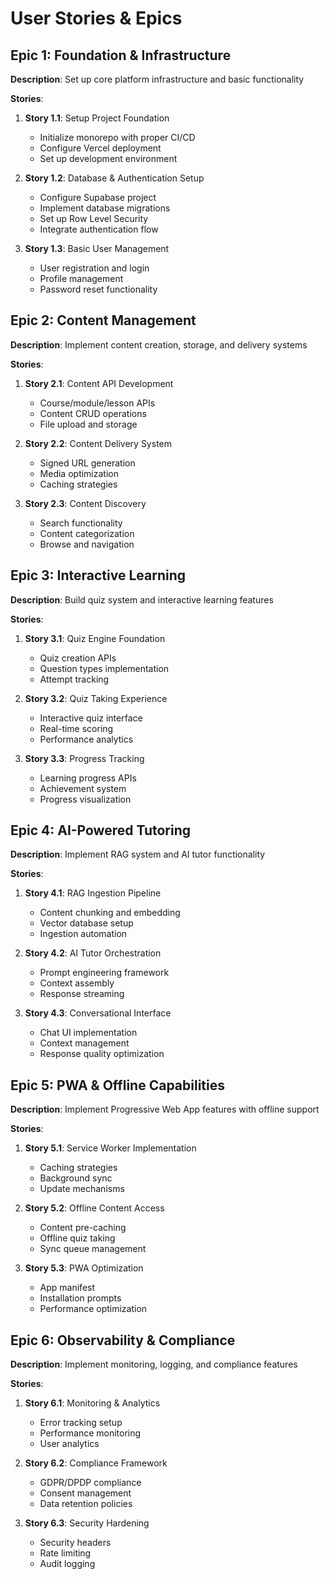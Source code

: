 # User Stories & Epics

## Epic 1: Foundation & Infrastructure

**Description**: Set up core platform infrastructure and basic functionality

**Stories**:

1. **Story 1.1**: Setup Project Foundation
   - Initialize monorepo with proper CI/CD
   - Configure Vercel deployment
   - Set up development environment

2. **Story 1.2**: Database & Authentication Setup
   - Configure Supabase project
   - Implement database migrations
   - Set up Row Level Security
   - Integrate authentication flow

3. **Story 1.3**: Basic User Management
   - User registration and login
   - Profile management
   - Password reset functionality

## Epic 2: Content Management

**Description**: Implement content creation, storage, and delivery systems

**Stories**:

1. **Story 2.1**: Content API Development
   - Course/module/lesson APIs
   - Content CRUD operations
   - File upload and storage

2. **Story 2.2**: Content Delivery System
   - Signed URL generation
   - Media optimization
   - Caching strategies

3. **Story 2.3**: Content Discovery
   - Search functionality
   - Content categorization
   - Browse and navigation

## Epic 3: Interactive Learning

**Description**: Build quiz system and interactive learning features

**Stories**:

1. **Story 3.1**: Quiz Engine Foundation
   - Quiz creation APIs
   - Question types implementation
   - Attempt tracking

2. **Story 3.2**: Quiz Taking Experience
   - Interactive quiz interface
   - Real-time scoring
   - Performance analytics

3. **Story 3.3**: Progress Tracking
   - Learning progress APIs
   - Achievement system
   - Progress visualization

## Epic 4: AI-Powered Tutoring

**Description**: Implement RAG system and AI tutor functionality

**Stories**:

1. **Story 4.1**: RAG Ingestion Pipeline
   - Content chunking and embedding
   - Vector database setup
   - Ingestion automation

2. **Story 4.2**: AI Tutor Orchestration
   - Prompt engineering framework
   - Context assembly
   - Response streaming

3. **Story 4.3**: Conversational Interface
   - Chat UI implementation
   - Context management
   - Response quality optimization

## Epic 5: PWA & Offline Capabilities

**Description**: Implement Progressive Web App features with offline support

**Stories**:

1. **Story 5.1**: Service Worker Implementation
   - Caching strategies
   - Background sync
   - Update mechanisms

2. **Story 5.2**: Offline Content Access
   - Content pre-caching
   - Offline quiz taking
   - Sync queue management

3. **Story 5.3**: PWA Optimization
   - App manifest
   - Installation prompts
   - Performance optimization

## Epic 6: Observability & Compliance

**Description**: Implement monitoring, logging, and compliance features

**Stories**:

1. **Story 6.1**: Monitoring & Analytics
   - Error tracking setup
   - Performance monitoring
   - User analytics

2. **Story 6.2**: Compliance Framework
   - GDPR/DPDP compliance
   - Consent management
   - Data retention policies

3. **Story 6.3**: Security Hardening
   - Security headers
   - Rate limiting
   - Audit logging
